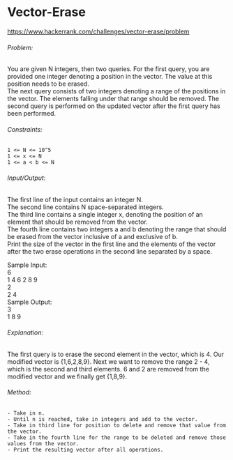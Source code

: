 # Vector-Erase  
https://www.hackerrank.com/challenges/vector-erase/problem  
      
###### Problem:  
You are given N integers, then two queries. For the first query, you are provided one integer denoting a position in the vector. The value at this position needs to be erased.  
The next query consists of two integers denoting a range of the positions in the vector. The elements falling under that range should be removed. The second query is performed on the updated vector after the first query has been performed.  
  
###### Constraints:  
	1 <= N <= 10^5  
	1 <= x <= N  
	1 <= a < b <= N  
 
###### Input/Output:  
The first line of the input contains an integer N.  
The second line contains N space-separated integers.  
The third line contains a single integer x, denoting the position of an element that should be removed from the vector.  
The fourth line contains two integers a and b denoting the range that should be erased from the vector inclusive of a and exclusive of b.  
Print the size of the vector in the first line and the elements of the vector after the two erase operations in the second line separated by a space.  
  
Sample Input:  
	6  
	1 4 6 2 8 9  
	2  
	2 4  
Sample Output:  
	3  
	1 8 9  
  
###### Explanation:  
The first query is to erase the second element in the vector, which is 4. Our modified vector is {1,6,2,8,9}. Next we want to remove the range 2 - 4, which is the second and third elements. 6 and 2 are removed from the modified vector and we finally get {1,8,9}.  
  
###### Method:  
	- Take in n.  
	- Until n is reached, take in integers and add to the vector.  
	- Take in third line for position to delete and remove that value from the vector.  
	- Take in the fourth line for the range to be deleted and remove those values from the vector.  
	- Print the resulting vector after all operations.  